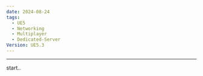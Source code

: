 ```yaml
---
date: 2024-08-24
tags:
  - UE5
  - Networking
  - Multiplayer
  - Dedicated-Server
Version: UE5.3
---
```

---
start..